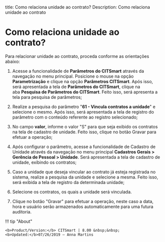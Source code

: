 title: Como relaciona unidade ao contrato?
Description: Como relaciona unidade ao contrato

# Como relaciona unidade ao contrato?

Para relacionar unidade ao contrato, proceda conforme as orientações abaixo:

1.  Acesse a funcionalidade de **Parâmetros do CITSmart** através da navegação
    no menu principal. Posicione o mouse na opção **Parametrização** e clique na
    opção **Parâmetros CITSmart**. Após isso, será apresentada a tela
    de **Parâmetros do CITSmart**, clique na aba **Pesquisa de Parâmetros do
    CITSmart**. Feito isso, será apresenta a tela para pesquisa de parâmetros;

2.  Realize a pesquisa do parâmetro "**61 - Vincula contratos a unidade**" e
    selecione o mesmo. Após isso, será apresentada a tela de registro do
    parâmetro com o conteúdo referente ao registro selecionado;

3.  No campo **valor**, informe o valor "S" para que seja exibido os contratos
    na tela de cadastro de unidade. Feito isso, clique no botão Gravar para
    efetuar a operação;

4.  Após configurar o parâmetro, acesse a funcionalidade de Cadastro de
    Unidade através da navegação no menu principal **Cadastros
    Gerais > Gerência de Pessoal > Unidade**. Será apresentada a tela de
    cadastro de unidade, exibindo os contratos;

5.  Caso a unidade que deseja vincular ao contrato já esteja registrada no
    sistema, realize a pesquisa da unidade e selecione a mesma. Feito isso, será
    exibida a tela de registro da determinada unidade;

6.  Selecione os contratos, os quais a unidade será vinculada.

7.  Clique no botão "Gravar" para efetuar a operação, neste caso a data, hora e
    usuário serão armazenados automaticamente para uma futura auditoria.


!!! tip "About"

    <b>Product/Version:</b> CITSmart | 8.00 &nbsp;&nbsp;
    <b>Updated:</b>07/26/2019 – Anna Martins
